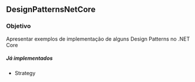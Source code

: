 ## DesignPatternsNetCore

### Objetivo
Apresentar exemplos de implementação de alguns Design Patterns no .NET Core

##### Já implementados

- Strategy